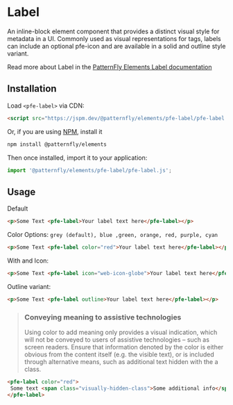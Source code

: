 # Label
An inline-block element component that provides a distinct visual style for metadata in a UI.  Commonly used as visual representations for tags, labels can include an optional pfe-icon and are available in a solid and outline style variant. 

Read more about Label in the [PatternFly Elements Label documentation](https://patternflyelements.org/components/label)

##  Installation

Load `<pfe-label>` via CDN:

```html
<script src="https://jspm.dev/@patternfly/elements/pfe-label/pfe-label.js"></script>
```

Or, if you are using [NPM](https://npm.im), install it

```bash
npm install @patternfly/elements
```

Then once installed, import it to your application:

```js
import '@patternfly/elements/pfe-label/pfe-label.js';
```

## Usage

Default
```html
<p>Some Text <pfe-label>Your label text here</pfe-label></p>
```

Color Options: `grey (default), blue ,green, orange, red, purple, cyan`
```html
<p>Some Text <pfe-label color="red">Your label text here</pfe-label></p>
```

With and Icon:
```html
<p>Some Text <pfe-label icon="web-icon-globe">Your label text here</pfe-label></p>
```

Outline variant:
```html
<p>Some Text <pfe-label outline>Your label text here</pfe-label></p>
```

> ### Conveying meaning to assistive technologies
> Using color to add meaning only provides a visual indication, which will not be conveyed to users of assistive technologies – such as screen readers. Ensure that
> information denoted by the color is either obvious from the content itself (e.g. the visible text), or is included through alternative means, such as additional text 
> hidden with the a class.


```html
<pfe-label color="red">
 Some text <span class="visually-hidden-class">Some additional info</span>
</pfe-label>
```
